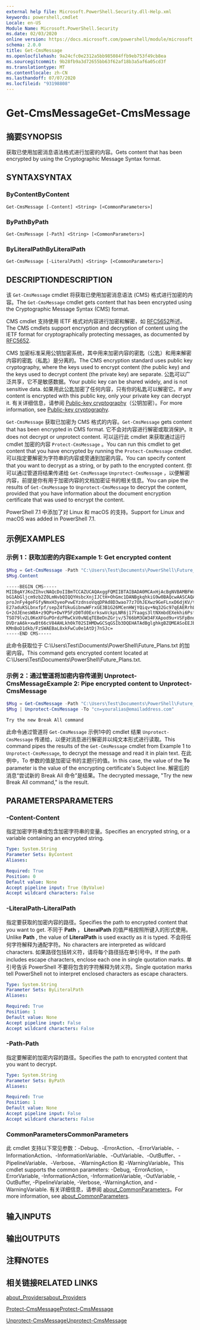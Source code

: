 ```yaml
---
external help file: Microsoft.PowerShell.Security.dll-Help.xml
keywords: powershell,cmdlet
Locale: en-US
Module Name: Microsoft.PowerShell.Security
ms.date: 02/03/2020
online version: https://docs.microsoft.com/powershell/module/microsoft.powershell.security/get-cmsmessage?view=powershell-7.1&WT.mc_id=ps-gethelp
schema: 2.0.0
title: Get-CmsMessage
ms.openlocfilehash: 9a24cfc0e2312a5bb985084ffb9eb753f49cb8ea
ms.sourcegitcommit: 9b28fb9a3d72655bb63f62af18b3a5af6a05cd3f
ms.translationtype: MT
ms.contentlocale: zh-CN
ms.lasthandoff: 07/07/2020
ms.locfileid: "93198808"
---
```

# <span data-ttu-id="501ec-103">Get-CmsMessage</span><span class="sxs-lookup"><span data-stu-id="501ec-103">Get-CmsMessage</span></span>

## <span data-ttu-id="501ec-104">摘要</span><span class="sxs-lookup"><span data-stu-id="501ec-104">SYNOPSIS</span></span>
<span data-ttu-id="501ec-105">获取已使用加密消息语法格式进行加密的内容。</span><span class="sxs-lookup"><span data-stu-id="501ec-105">Gets content that has been encrypted by using the Cryptographic Message Syntax format.</span></span>

## <span data-ttu-id="501ec-106">SYNTAX</span><span class="sxs-lookup"><span data-stu-id="501ec-106">SYNTAX</span></span>

### <span data-ttu-id="501ec-107">ByContent</span><span class="sxs-lookup"><span data-stu-id="501ec-107">ByContent</span></span>

```
Get-CmsMessage [-Content] <String> [<CommonParameters>]
```

### <span data-ttu-id="501ec-108">ByPath</span><span class="sxs-lookup"><span data-stu-id="501ec-108">ByPath</span></span>

```
Get-CmsMessage [-Path] <String> [<CommonParameters>]
```

### <span data-ttu-id="501ec-109">ByLiteralPath</span><span class="sxs-lookup"><span data-stu-id="501ec-109">ByLiteralPath</span></span>

```
Get-CmsMessage [-LiteralPath] <String> [<CommonParameters>]
```

## <span data-ttu-id="501ec-110">DESCRIPTION</span><span class="sxs-lookup"><span data-stu-id="501ec-110">DESCRIPTION</span></span>

<span data-ttu-id="501ec-111">该 `Get-CmsMessage` cmdlet 将获取已使用加密消息语法 (CMS) 格式进行加密的内容。</span><span class="sxs-lookup"><span data-stu-id="501ec-111">The `Get-CmsMessage` cmdlet gets content that has been encrypted using the Cryptographic Message Syntax (CMS) format.</span></span>

<span data-ttu-id="501ec-112">CMS cmdlet 支持使用 IETF 格式对内容进行加密和解密，如 [RFC5652](https://tools.ietf.org/html/rfc5652)所述。</span><span class="sxs-lookup"><span data-stu-id="501ec-112">The CMS cmdlets support encryption and decryption of content using the IETF format for cryptographically protecting messages, as documented by [RFC5652](https://tools.ietf.org/html/rfc5652).</span></span>

<span data-ttu-id="501ec-113">CMS 加密标准采用公钥加密系统，其中用来加密内容的密匙（公匙）和用来解密内容的密匙（私匙）是分离的。</span><span class="sxs-lookup"><span data-stu-id="501ec-113">The CMS encryption standard uses public key cryptography, where the keys used to encrypt content (the public key) and the keys used to decrypt content (the private key) are separate.</span></span> <span data-ttu-id="501ec-114">公匙可以广泛共享，它不是敏感数据。</span><span class="sxs-lookup"><span data-stu-id="501ec-114">Your public key can be shared widely, and is not sensitive data.</span></span> <span data-ttu-id="501ec-115">如果用此公匙加密了任何内容，只有你的私匙可以解密它。</span><span class="sxs-lookup"><span data-stu-id="501ec-115">If any content is encrypted with this public key, only your private key can decrypt it.</span></span> <span data-ttu-id="501ec-116">有关详细信息，请参阅 [Public-key cryptography](https://en.wikipedia.org/wiki/Public-key_cryptography)（公钥加密）。</span><span class="sxs-lookup"><span data-stu-id="501ec-116">For more information, see [Public-key cryptography](https://en.wikipedia.org/wiki/Public-key_cryptography).</span></span>

<span data-ttu-id="501ec-117">`Get-CmsMessage` 获取已加密为 CMS 格式的内容。</span><span class="sxs-lookup"><span data-stu-id="501ec-117">`Get-CmsMessage` gets content that has been encrypted in CMS format.</span></span> <span data-ttu-id="501ec-118">它不会对内容进行解密或取消保护。</span><span class="sxs-lookup"><span data-stu-id="501ec-118">It does not decrypt or unprotect content.</span></span> <span data-ttu-id="501ec-119">可以运行此 cmdlet 来获取通过运行 cmdlet 加密的内容 `Protect-CmsMessage` 。</span><span class="sxs-lookup"><span data-stu-id="501ec-119">You can run this cmdlet to get content that you have encrypted by running the `Protect-CmsMessage` cmdlet.</span></span> <span data-ttu-id="501ec-120">可以指定要解密为字符串的内容或旁通到加密内容。</span><span class="sxs-lookup"><span data-stu-id="501ec-120">You can specify content that you want to decrypt as a string, or by path to the encrypted content.</span></span> <span data-ttu-id="501ec-121">你可以通过管道将结果传递给 `Get-CmsMessage` `Unprotect-CmsMessage` ，以便解密内容，前提是你有用于加密内容的文档加密证书的相关信息。</span><span class="sxs-lookup"><span data-stu-id="501ec-121">You can pipe the results of `Get-CmsMessage` to `Unprotect-CmsMessage` to decrypt the content, provided that you have information about the document encryption certificate that was used to encrypt the content.</span></span>

<span data-ttu-id="501ec-122">PowerShell 7.1 中添加了对 Linux 和 macOS 的支持。</span><span class="sxs-lookup"><span data-stu-id="501ec-122">Support for Linux and macOS was added in PowerShell 7.1.</span></span>

## <span data-ttu-id="501ec-123">示例</span><span class="sxs-lookup"><span data-stu-id="501ec-123">EXAMPLES</span></span>

### <span data-ttu-id="501ec-124">示例 1：获取加密的内容</span><span class="sxs-lookup"><span data-stu-id="501ec-124">Example 1: Get encrypted content</span></span>

```powershell
$Msg = Get-CmsMessage -Path "C:\Users\Test\Documents\PowerShell\Future_Plans.txt"
$Msg.Content
```

```Output
-----BEGIN CMS-----
MIIBqAYJKoZIhvcNAQcDoIIBmTCCAZUCAQAxggFQMIIBTAIBADA0MCAxHjAcBgNVBAMBFWxlZWhv
bG1AbGljcm9zb2Z0LmNvbQIQQYHsbcXnjIJCtH+OhGmc1DANBgkqhkiG9w0BAQcwAASCAQAnkFHM
proJnFy4geFGfyNmxH3yeoPvwEYzdnsoVqqDPAd8D3wao77z7OhJEXwz9GeFLnxD6djKV/tF4PxR
E27aduKSLbnxfpf/sepZ4fUkuGibnwWFrxGE3B1G26MCenHWjYQiqv+Nq32Gc97qEAERrhLv6S4R
G+2dJEnesW8A+z9QPo+DwYP5FzD0Td0ExrkswVckpLNR6j17Yaags3ltNXmbdEXekhi6Psf2MLMP
TSO79lv2L0KeXFGuPOrdzPRwCkV0vNEqTEBeDnZGrjv/5766bM3GW34FXApod9u+VSFpBnqVOCBA
DVDraA6k+xwBt66cV84AHLkh0kT02SIHMDwGCSqGSIb3DQEHATAdBglghkgBZQMEASoEEJbJaiRl
KMnBoD1dkb/FzSWAEBaL8xkFwCu0e1AtDj7nSJc=
-----END CMS-----
```

<span data-ttu-id="501ec-125">此命令获取位于 C:\Users\Test\Documents\PowerShell\Future_Plans.txt 的加密内容。</span><span class="sxs-lookup"><span data-stu-id="501ec-125">This command gets encrypted content located at C:\Users\Test\Documents\PowerShell\Future_Plans.txt.</span></span>

### <span data-ttu-id="501ec-126">示例 2：通过管道将加密内容传递到 Unprotect-CmsMessage</span><span class="sxs-lookup"><span data-stu-id="501ec-126">Example 2: Pipe encrypted content to Unprotect-CmsMessage</span></span>

```powershell
$Msg = Get-CmsMessage -Path "C:\Users\Test\Documents\PowerShell\Future_Plans.txt"
$Msg | Unprotect-CmsMessage -To "cn=youralias@emailaddress.com"
```

```Output
Try the new Break All command
```

<span data-ttu-id="501ec-127">此命令通过管道将 `Get-CmsMessage` 示例1中的 cmdlet 结果 `Unprotect-CmsMessage` 传递给，以便对消息进行解密并以纯文本形式进行读取。</span><span class="sxs-lookup"><span data-stu-id="501ec-127">This command pipes the results of the `Get-CmsMessage` cmdlet from Example 1 to `Unprotect-CmsMessage`, to decrypt the message and read it in plain text.</span></span> <span data-ttu-id="501ec-128">在此例中，To  参数的值是加密证书的主题行的值。</span><span class="sxs-lookup"><span data-stu-id="501ec-128">In this case, the value of the **To** parameter is the value of the encrypting certificate's Subject line.</span></span> <span data-ttu-id="501ec-129">解密后的消息“尝试新的 Break All 命令”是结果。</span><span class="sxs-lookup"><span data-stu-id="501ec-129">The decrypted message, "Try the new Break All command," is the result.</span></span>

## <span data-ttu-id="501ec-130">PARAMETERS</span><span class="sxs-lookup"><span data-stu-id="501ec-130">PARAMETERS</span></span>

### <span data-ttu-id="501ec-131">-Content</span><span class="sxs-lookup"><span data-stu-id="501ec-131">-Content</span></span>

<span data-ttu-id="501ec-132">指定加密字符串或包含加密字符串的变量。</span><span class="sxs-lookup"><span data-stu-id="501ec-132">Specifies an encrypted string, or a variable containing an encrypted string.</span></span>

```yaml
Type: System.String
Parameter Sets: ByContent
Aliases:

Required: True
Position: 0
Default value: None
Accept pipeline input: True (ByValue)
Accept wildcard characters: False
```

### <span data-ttu-id="501ec-133">-LiteralPath</span><span class="sxs-lookup"><span data-stu-id="501ec-133">-LiteralPath</span></span>

<span data-ttu-id="501ec-134">指定要获取的加密内容的路径。</span><span class="sxs-lookup"><span data-stu-id="501ec-134">Specifies the path to encrypted content that you want to get.</span></span> <span data-ttu-id="501ec-135">不同于 **Path** ， **LiteralPath** 的值严格按照所键入的形式使用。</span><span class="sxs-lookup"><span data-stu-id="501ec-135">Unlike **Path** , the value of **LiteralPath** is used exactly as it is typed.</span></span> <span data-ttu-id="501ec-136">不会将任何字符解释为通配字符。</span><span class="sxs-lookup"><span data-stu-id="501ec-136">No characters are interpreted as wildcard characters.</span></span> <span data-ttu-id="501ec-137">如果路径包括转义符，请将每个路径括在单引号中。</span><span class="sxs-lookup"><span data-stu-id="501ec-137">If the path includes escape characters, enclose each one in single quotation marks.</span></span>
<span data-ttu-id="501ec-138">单引号告诉 PowerShell 不要将包含的字符解释为转义符。</span><span class="sxs-lookup"><span data-stu-id="501ec-138">Single quotation marks tell PowerShell not to interpret enclosed characters as escape characters.</span></span>

```yaml
Type: System.String
Parameter Sets: ByLiteralPath
Aliases:

Required: True
Position: 1
Default value: None
Accept pipeline input: False
Accept wildcard characters: False
```

### <span data-ttu-id="501ec-139">-Path</span><span class="sxs-lookup"><span data-stu-id="501ec-139">-Path</span></span>

<span data-ttu-id="501ec-140">指定要解密的加密内容的路径。</span><span class="sxs-lookup"><span data-stu-id="501ec-140">Specifies the path to encrypted content that you want to decrypt.</span></span>

```yaml
Type: System.String
Parameter Sets: ByPath
Aliases:

Required: True
Position: 1
Default value: None
Accept pipeline input: False
Accept wildcard characters: False
```

### <span data-ttu-id="501ec-141">CommonParameters</span><span class="sxs-lookup"><span data-stu-id="501ec-141">CommonParameters</span></span>

<span data-ttu-id="501ec-142">此 cmdlet 支持以下常见参数：-Debug、-ErrorAction、-ErrorVariable、-InformationAction、-InformationVariable、-OutVariable、-OutBuffer、-PipelineVariable、-Verbose、-WarningAction 和 -WarningVariable。</span><span class="sxs-lookup"><span data-stu-id="501ec-142">This cmdlet supports the common parameters: -Debug, -ErrorAction, -ErrorVariable, -InformationAction, -InformationVariable, -OutVariable, -OutBuffer, -PipelineVariable, -Verbose, -WarningAction, and -WarningVariable.</span></span> <span data-ttu-id="501ec-143">有关详细信息，请参阅 [about_CommonParameters](https://go.microsoft.com/fwlink/?LinkID=113216)。</span><span class="sxs-lookup"><span data-stu-id="501ec-143">For more information, see [about_CommonParameters](https://go.microsoft.com/fwlink/?LinkID=113216).</span></span>

## <span data-ttu-id="501ec-144">输入</span><span class="sxs-lookup"><span data-stu-id="501ec-144">INPUTS</span></span>

## <span data-ttu-id="501ec-145">输出</span><span class="sxs-lookup"><span data-stu-id="501ec-145">OUTPUTS</span></span>

## <span data-ttu-id="501ec-146">注释</span><span class="sxs-lookup"><span data-stu-id="501ec-146">NOTES</span></span>

## <span data-ttu-id="501ec-147">相关链接</span><span class="sxs-lookup"><span data-stu-id="501ec-147">RELATED LINKS</span></span>

[<span data-ttu-id="501ec-148">about_Providers</span><span class="sxs-lookup"><span data-stu-id="501ec-148">about_Providers</span></span>](../Microsoft.PowerShell.Core/About/about_Providers.md)

[<span data-ttu-id="501ec-149">Protect-CmsMessage</span><span class="sxs-lookup"><span data-stu-id="501ec-149">Protect-CmsMessage</span></span>](Protect-CmsMessage.md)

[<span data-ttu-id="501ec-150">Unprotect-CmsMessage</span><span class="sxs-lookup"><span data-stu-id="501ec-150">Unprotect-CmsMessage</span></span>](Unprotect-CmsMessage.md)

